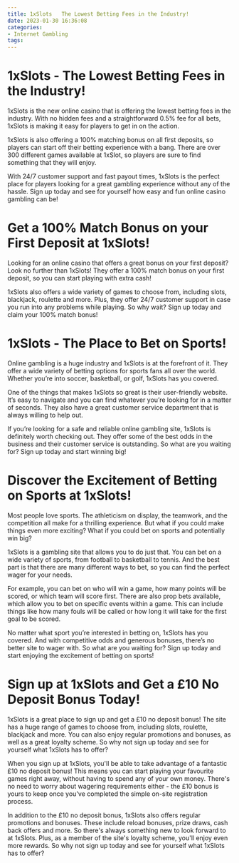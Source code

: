 ```yaml
---
title: 1xSlots   The Lowest Betting Fees in the Industry!
date: 2023-01-30 16:36:08
categories:
- Internet Gambling
tags:
---
```



#  1xSlots - The Lowest Betting Fees in the Industry!

1xSlots is the new online casino that is offering the lowest betting fees in the industry. With no hidden fees and a straightforward 0.5% fee for all bets, 1xSlots is making it easy for players to get in on the action.

1xSlots is also offering a 100% matching bonus on all first deposits, so players can start off their betting experience with a bang. There are over 300 different games available at 1xSlot, so players are sure to find something that they will enjoy.

With 24/7 customer support and fast payout times, 1xSlots is the perfect place for players looking for a great gambling experience without any of the hassle. Sign up today and see for yourself how easy and fun online casino gambling can be!

#  Get a 100% Match Bonus on your First Deposit at 1xSlots!

Looking for an online casino that offers a great bonus on your first deposit? Look no further than 1xSlots! They offer a 100% match bonus on your first deposit, so you can start playing with extra cash!

1xSlots also offers a wide variety of games to choose from, including slots, blackjack, roulette and more. Plus, they offer 24/7 customer support in case you run into any problems while playing. So why wait? Sign up today and claim your 100% match bonus!

#  1xSlots - The Place to Bet on Sports!

Online gambling is a huge industry and 1xSlots is at the forefront of it. They offer a wide variety of betting options for sports fans all over the world. Whether you’re into soccer, basketball, or golf, 1xSlots has you covered.

One of the things that makes 1xSlots so great is their user-friendly website. It’s easy to navigate and you can find whatever you’re looking for in a matter of seconds. They also have a great customer service department that is always willing to help out.

If you’re looking for a safe and reliable online gambling site, 1xSlots is definitely worth checking out. They offer some of the best odds in the business and their customer service is outstanding. So what are you waiting for? Sign up today and start winning big!

#  Discover the Excitement of Betting on Sports at 1xSlots!

Most people love sports. The athleticism on display, the teamwork, and the competition all make for a thrilling experience. But what if you could make things even more exciting? What if you could bet on sports and potentially win big?

1xSlots is a gambling site that allows you to do just that. You can bet on a wide variety of sports, from football to basketball to tennis. And the best part is that there are many different ways to bet, so you can find the perfect wager for your needs.

For example, you can bet on who will win a game, how many points will be scored, or which team will score first. There are also prop bets available, which allow you to bet on specific events within a game. This can include things like how many fouls will be called or how long it will take for the first goal to be scored.

No matter what sport you’re interested in betting on, 1xSlots has you covered. And with competitive odds and generous bonuses, there’s no better site to wager with. So what are you waiting for? Sign up today and start enjoying the excitement of betting on sports!

#  Sign up at 1xSlots and Get a £10 No Deposit Bonus Today!

1xSlots is a great place to sign up and get a £10 no deposit bonus! The site has a huge range of games to choose from, including slots, roulette, blackjack and more. You can also enjoy regular promotions and bonuses, as well as a great loyalty scheme. So why not sign up today and see for yourself what 1xSlots has to offer?

When you sign up at 1xSlots, you'll be able to take advantage of a fantastic £10 no deposit bonus! This means you can start playing your favourite games right away, without having to spend any of your own money. There's no need to worry about wagering requirements either - the £10 bonus is yours to keep once you've completed the simple on-site registration process.

In addition to the £10 no deposit bonus, 1xSlots also offers regular promotions and bonuses. These include reload bonuses, prize draws, cash back offers and more. So there's always something new to look forward to at 1xSlots. Plus, as a member of the site's loyalty scheme, you'll enjoy even more rewards. So why not sign up today and see for yourself what 1xSlots has to offer?